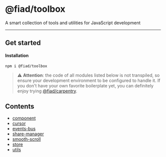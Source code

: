 # @fiad/toolbox

A smart collection of tools and utilities for JavaScript development

---

## Get started

#### Installation
```
npm i @fiad/toolbox
```

> ⚠️ __Attention__: the code of all modules listed below is not transpiled, so ensure your development environment to be configured to handle it. If you don't have your own favorite boilerplate yet, you can definitely enjoy trying [@fiad/carpentry](https://github.com/fiadone/carpentry).


## Contents

* [component](./component)
* [cursor](./cursor)
* [events-bus](./events-bus)
* [share-manager](./share-manager)
* [smooth-scroll](./smooth-scroll)
* [store](./store)
* [utils](./utils)

